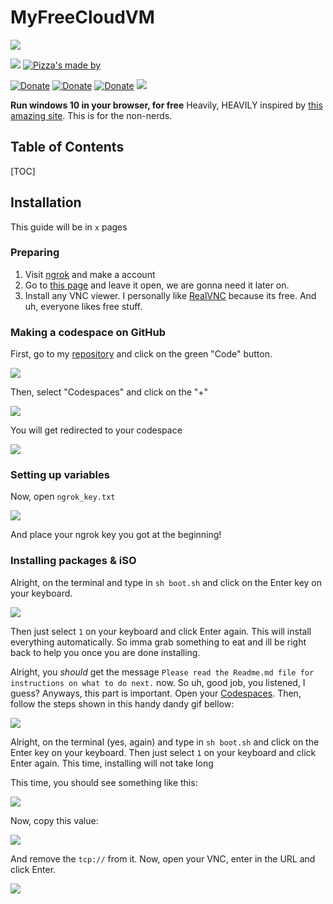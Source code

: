 # MyFreeCloudVM

![](https://i.ibb.co/fp6PMws/c6f983f9-8076-48f3-8e99-10cb787a2343-removebg-preview-1.png)

![](https://img.shields.io/github/stars/DonDoesStuff/MyFreeCloudVM) [![Pizza's made by](https://img.shields.io/badge/Pizza's_made_by-Don's_grandma-orange)](https://emojipedia.org/old-woman/)

[![Donate](https://img.shields.io/badge/Donate-TRX-red)](https://whispering-jealous-maize.glitch.me/trx.html) [![Donate](https://img.shields.io/badge/Donate-LTC-blue)](https://whispering-jealous-maize.glitch.me/ltc.html) [![Donate](https://img.shields.io/badge/Donate-BTC-yellow)](https://whispering-jealous-maize.glitch.me/btc.html) ![](https://cdn.glitch.global/1f2fe882-3c53-4eca-b8fe-de3ae4ea773a/720620852055638070.webp?v=1684342102785)

**Run windows 10 in your browser, for free**
Heavily, HEAVILY inspired by [this amazing site](https://www.aih.app/2023/02/04/run-windows-10-for-free-in-github-codespaces-using-qemu/). This is for the non-nerds.

## Table of Contents

[TOC]

## Installation
This guide will be in `x` pages
### Preparing
1. Visit [ngrok](https://dashboard.ngrok.com/get-started/setup) and make a account
2. Go to [this page](https://dashboard.ngrok.com/get-started/your-authtoken) and leave it open, we are gonna need it later on.
3. Install any VNC viewer. I personally like [RealVNC](https://www.realvnc.com/en/connect/download/viewer/) because its free. And uh, everyone likes free stuff.

### Making a codespace on GitHub
First, go to my [repository](https://github.com/DonDoesStuff/MyFreeCloudVM) and click on the green "Code" button.

![](https://lava.st/ht-cv.png)

Then, select "Codespaces" and click on the "+"

![](https://lava.st/wv5hj.png)

You will get redirected to your codespace

![](https://lava.st/gevs1.png)

### Setting up variables

Now, open `ngrok_key.txt`

![](https://lava.st/hsese.png)

And place your ngrok key you got at the beginning!

### Installing packages & iSO

Alright, on the terminal and type in `sh boot.sh` and click on the Enter key on your keyboard.

![](https://lava.st/5hyoe.png)

Then just select `1` on your keyboard and click Enter again. This will install everything automatically. So imma grab something to eat and ill be right back to help you once you are done installing.

Alright, you *should* get the message `Please read the Readme.md file for instructions on what to do next.` now. So uh, good job, you listened, I guess?
Anyways, this part is important. Open your [Codespaces](https://github.com/codespaces). Then, follow the steps shown in this handy dandy gif bellow:

![](https://cdn.discordapp.com/attachments/1107374742056480828/1108429862328336424/3qpb1zw.gif)

Alright, on the terminal (yes, again) and type in `sh boot.sh` and click on the Enter key on your keyboard. Then just select `1` on your keyboard and click Enter again. This time, installing will not take long

This time, you should see something like this:

![](https://lava.st/dnmqd.png)

Now, copy this value:

![](https://lava.st/ybs3b.png)

And remove the `tcp://` from it. Now, open your VNC, enter in the URL and click Enter.

![](https://lava.st/x6-n_.png)
